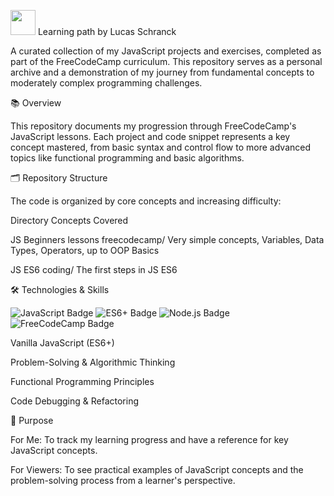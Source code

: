 <img src="https://cdn.jsdelivr.net/gh/devicons/devicon@latest/icons/javascript/javascript-original.svg" width="40" height="40" /> Learning path by Lucas Schranck

A curated collection of my JavaScript projects and exercises, completed as part of the FreeCodeCamp curriculum. This repository serves as a personal archive and a demonstration of my journey from fundamental concepts to moderately complex programming challenges.

📚 Overview

This repository documents my progression through FreeCodeCamp's JavaScript lessons. Each project and code snippet represents a key concept mastered, from basic syntax and control flow to more advanced topics like functional programming and basic algorithms.

🗂️ Repository Structure

The code is organized by core concepts and increasing difficulty:

Directory	Concepts Covered


JS Beginners lessons freecodecamp/	Very simple concepts, Variables, Data Types, Operators, up to OOP Basics

JS ES6 coding/ The first steps in JS ES6

🛠️ Technologies & Skills
<p> <img src="https://img.shields.io/badge/JavaScript-F7DF1E?style=for-the-badge&logo=javascript&logoColor=black" alt="JavaScript Badge"/> <img src="https://img.shields.io/badge/ES6+-F7DF1E?style=for-the-badge&logo=javascript&logoColor=black" alt="ES6+ Badge"/> <img src="https://img.shields.io/badge/Node.js-339933?style=for-the-badge&logo=nodedotjs&logoColor=white" alt="Node.js Badge"/> <img src="https://img.shields.io/badge/FreeCodeCamp-0A0A23?style=for-the-badge&logo=freecodecamp&logoColor=white" alt="FreeCodeCamp Badge"/> </p>
Vanilla JavaScript (ES6+)

Problem-Solving & Algorithmic Thinking

Functional Programming Principles

Code Debugging & Refactoring

🎯 Purpose

For Me: To track my learning progress and have a reference for key JavaScript concepts.

For Viewers: To see practical examples of JavaScript concepts and the problem-solving process from a learner's perspective.
